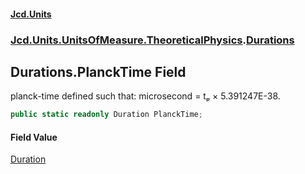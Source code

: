 #### [Jcd.Units](index.md 'index')
### [Jcd.Units.UnitsOfMeasure.TheoreticalPhysics](Jcd.Units.UnitsOfMeasure.TheoreticalPhysics.md 'Jcd.Units.UnitsOfMeasure.TheoreticalPhysics').[Durations](Durations.md 'Jcd.Units.UnitsOfMeasure.TheoreticalPhysics.Durations')

## Durations.PlanckTime Field

planck-time defined such that:  microsecond = tₚ × 5.391247E-38.

```csharp
public static readonly Duration PlanckTime;
```

#### Field Value
[Duration](Duration.md 'Jcd.Units.UnitTypes.Duration')